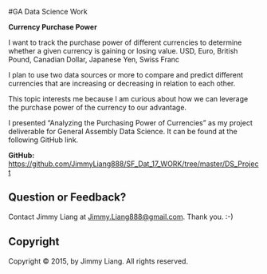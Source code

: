 #GA Data Science Work

**Currency Purchase Power**

I want to track the purchase power of different currencies to determine whether a given currency is gaining or losing value.
  USD, Euro, British Pound, Canadian Dollar, Japanese Yen, Swiss Franc

I plan to use two data sources or more to compare and predict different currencies that are increasing or decreasing in relation to each other. 

This topic interests me because I am curious about how we can leverage the purchase power of the currency to our advantage.

I presented “Analyzing the Purchasing Power of Currencies” as my project deliverable for General Assembly Data Science. It can be found at the following GitHub link.

**GitHub:** https://github.com/JimmyLiang888/SF_Dat_17_WORK/tree/master/DS_Project

## Question or Feedback?

Contact Jimmy Liang at Jimmy.Liang888@gmail.com. Thank you. :-)

## Copyright

Copyright © 2015, by Jimmy Liang. All rights reserved.
